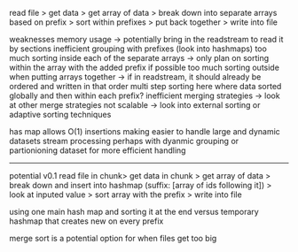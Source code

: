 read file > get data > get array of data > break down into separate arrays based on prefix > sort within prefixes > put back together > write into file

weaknesses
    memory usage -> potentially bring in the readstream to read it by sections 
    inefficient grouping with prefixes (look into hashmaps)
    too much sorting inside each of the separate arrays -> only plan on sorting within the array with the added prefix if possible 
    too much sorting outside when putting arrays together -> if in readstream, it should already be ordered and written in that order 
        multi step sorting here where data sorted globally and then within each prefix?
    inefficient merging strategies -> look at other merge strategies
    not scalable -> look into external sorting or adaptive sorting techniques

has map allows O(1) insertions making easier to handle large and dynamic datasets
stream processing perhaps with dyanmic grouping or partionioning dataset for more efficient handling 

------------------------------------------------------------------------------------------------------------------------------------
potential v0.1 
read file in chunk> get data in chunk > get array of data > break down and insert into hashmap (suffix: [array of ids following it]) > look at inputed value > sort array with the prefix > write into file

using one main hash map and sorting it at the end versus temporary hashmap that creates new on every prefix

merge sort is a potential option for when files get too big